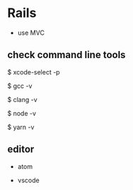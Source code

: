 # Rails

- use MVC



## check command line tools

$ xcode-select -p

$ gcc -v

$ clang -v

$ node -v

$ yarn -v

## editor

- atom

- vscode